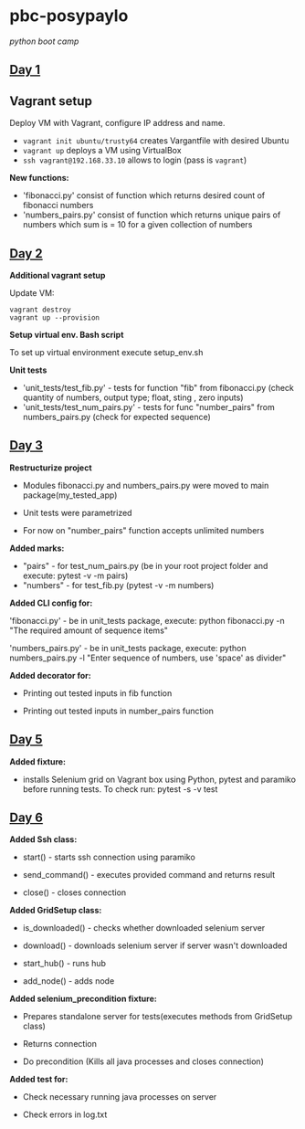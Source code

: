 # pbc-posypaylo
*python boot camp*

## [Day 1](https://gist.github.com/extsoft/bf1b9884cbaccf1eb2efd0330ae542c7)

## Vagrant setup
Deploy VM with Vagrant, configure IP address and name. 
  - `vagrant init ubuntu/trusty64` creates Vargantfile with desired Ubuntu
  - `vagrant up` deploys a VM using VirtualBox
  - `ssh vagrant@192.168.33.10` allows to login (pass is `vagrant`)
  
**New functions:**
- 'fibonacci.py' consist of function which returns desired count of fibonacci numbers
- 'numbers_pairs.py' consist of function which returns unique pairs of numbers which sum is = 10 for a given collection of numbers


## [Day 2](https://gist.github.com/extsoft/6aab6d4a3d143f40029233015508eab1)

**Additional vagrant setup**

Update VM:
```
vagrant destroy
vagrant up --provision
```

**Setup virtual env. Bash script**

To set up virtual environment execute setup_env.sh 

**Unit tests**

- 'unit_tests/test_fib.py' - tests for function "fib" from fibonacci.py (check quantity of numbers,
 output type; float, sting , zero inputs)
- 'unit_tests/test_num_pairs.py' - tests for func "number_pairs" from numbers_pairs.py (check for expected sequence)


## [Day 3](https://gist.github.com/extsoft/f9963e86d9162604fe2d012b0653d7d0)

**Restructurize project**

- Modules fibonacci.py and numbers_pairs.py were moved to main package(my_tested_app)

- Unit tests were parametrized

- For now on "number_pairs" function accepts unlimited numbers 

**Added marks:**

- "pairs" - for test_num_pairs.py (be in your root project folder and execute: pytest -v -m pairs)
- "numbers" - for test_fib.py (pytest -v -m numbers)
          
**Added CLI config for:**

'fibonacci.py' - be in unit_tests package, execute: python fibonacci.py -n "The required amount of sequence items"

'numbers_pairs.py' - be in unit_tests package, execute: python numbers_pairs.py -l "Enter sequence of numbers, use 'space' as divider"

**Added decorator for:**

- Printing out tested inputs in fib function

- Printing out tested inputs in number_pairs function


## [Day 5](https://gist.github.com/extsoft/479fe1c0b2422a991980fee920159724)

**Added fixture:**

- installs Selenium grid on Vagrant box using Python, pytest and paramiko before running tests.
 To check run: pytest -s -v test


## [Day 6](https://gist.github.com/extsoft/0a7861abc8459e180c26106a0e4238f0)

**Added  Ssh class:**

- start() - starts ssh connection using paramiko

- send_command() - executes provided command and returns result

- close() - closes connection

**Added  GridSetup class:**

- is_downloaded() - checks whether downloaded selenium server

- download() - downloads selenium server if server wasn't downloaded

- start_hub() - runs hub

- add_node() - adds node

**Added selenium_precondition fixture:**

- Prepares standalone server for tests(executes methods from GridSetup class)

- Returns connection

- Do precondition (Kills all java processes and closes connection)

**Added test for:**

- Check necessary running java processes on server

- Check errors in log.txt